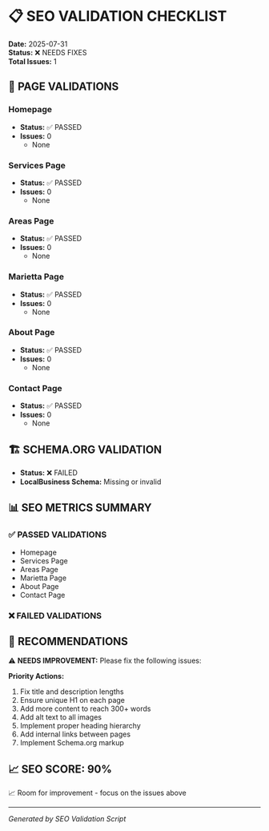 # 📋 SEO VALIDATION CHECKLIST

**Date:** 2025-07-31  
**Status:** ❌ NEEDS FIXES  
**Total Issues:** 1

## 📄 PAGE VALIDATIONS


### Homepage
- **Status:** ✅ PASSED
- **Issues:** 0
  - None


### Services Page
- **Status:** ✅ PASSED
- **Issues:** 0
  - None


### Areas Page
- **Status:** ✅ PASSED
- **Issues:** 0
  - None


### Marietta Page
- **Status:** ✅ PASSED
- **Issues:** 0
  - None


### About Page
- **Status:** ✅ PASSED
- **Issues:** 0
  - None


### Contact Page
- **Status:** ✅ PASSED
- **Issues:** 0
  - None


## 🏗️ SCHEMA.ORG VALIDATION
- **Status:** ❌ FAILED
- **LocalBusiness Schema:** Missing or invalid

## 📊 SEO METRICS SUMMARY

### ✅ PASSED VALIDATIONS
- Homepage
- Services Page
- Areas Page
- Marietta Page
- About Page
- Contact Page

### ❌ FAILED VALIDATIONS


## 🔧 RECOMMENDATIONS


⚠️ **NEEDS IMPROVEMENT:** Please fix the following issues:



**Priority Actions:**
1. Fix title and description lengths
2. Ensure unique H1 on each page
3. Add more content to reach 300+ words
4. Add alt text to all images
5. Implement proper heading hierarchy
6. Add internal links between pages
7. Implement Schema.org markup


## 📈 SEO SCORE: 90%

📈 Room for improvement - focus on the issues above

---
*Generated by SEO Validation Script*

